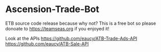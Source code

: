 # Ascension-Trade-Bot
ETB source code release because why not?
This is a free bot so please donoate to https://teamseas.org if you enjoyed it!

Look at the APIs
https://github.com/eaucy/ATB-Trade-Ads-API 
https://github.com/eaucy/ATB-Sale-API
